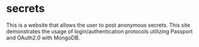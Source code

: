 # secrets
This is a website that allows the user to post anonymous secrets. This site demonstrates the usage of login/authentication protocols utilizing Passport and OAuth2.0 with MongoDB.
